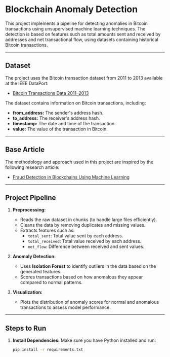 # Blockchain Anomaly Detection

This project implements a pipeline for detecting anomalies in Bitcoin transactions using unsupervised machine learning techniques. The detection is based on features such as total amounts sent and received by addresses and net transactional flow, using datasets containing historical Bitcoin transactions.

---

## **Dataset**
The project uses the Bitcoin transaction dataset from 2011 to 2013 available at the IEEE DataPort:

- [Bitcoin Transactions Data 2011–2013](https://ieee-dataport.org/open-access/bitcoin-transactions-data-2011-2013)

The dataset contains information on Bitcoin transactions, including:
- **from_address:** The sender's address hash.
- **to_address:** The receiver's address hash.
- **timestamp:** The date and time of the transaction.
- **value:** The value of the transaction in Bitcoin.

---

## **Base Article**
The methodology and approach used in this project are inspired by the following research article:
- [Fraud Detection in Blockchains Using Machine Learning](https://ieeexplore.ieee.org/document/9094045)

---

## **Project Pipeline**
1. **Preprocessing:**
   - Reads the raw dataset in chunks (to handle large files efficiently).
   - Cleans the data by removing duplicates and missing values.
   - Extracts features such as:
     - `total_sent`: Total value sent by each address.
     - `total_received`: Total value received by each address.
     - `net_flow`: Difference between received and sent values.

2. **Anomaly Detection:**
   - Uses **Isolation Forest** to identify outliers in the data based on the generated features.
   - Scores transactions based on how anomalous they appear compared to normal patterns.

3. **Visualization:**
   - Plots the distribution of anomaly scores for normal and anomalous transactions to assess model performance.

---

## **Steps to Run**
1. **Install Dependencies:**
   Make sure you have Python installed and run:
   ```bash
   pip install -r requirements.txt
